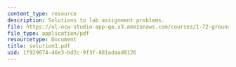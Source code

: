 ```yaml
---
content_type: resource
description: Solutions to lab assignment problems.
file: https://ol-ocw-studio-app-qa.s3.amazonaws.com/courses/1-72-groundwater-hydrology-fall-2005/1f92907446e3bd2c9f3f881adaad8126_solution1.pdf
file_type: application/pdf
resourcetype: Document
title: solution1.pdf
uid: 1f929074-46e3-bd2c-9f3f-881adaad8126
---
```

